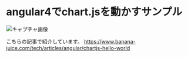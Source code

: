 # angular4でchart.jsを動かすサンプル

![キャプチャ画像](https://cdn.banana-juice.com/tech/img/articles/angular/chartjs-helloworld.png)

こちらの記事で紹介しています。
https://www.banana-juice.com/tech/articles/angular/chartjs-hello-world
